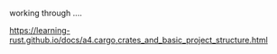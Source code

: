 working through ....


https://learning-rust.github.io/docs/a4.cargo,crates_and_basic_project_structure.html
